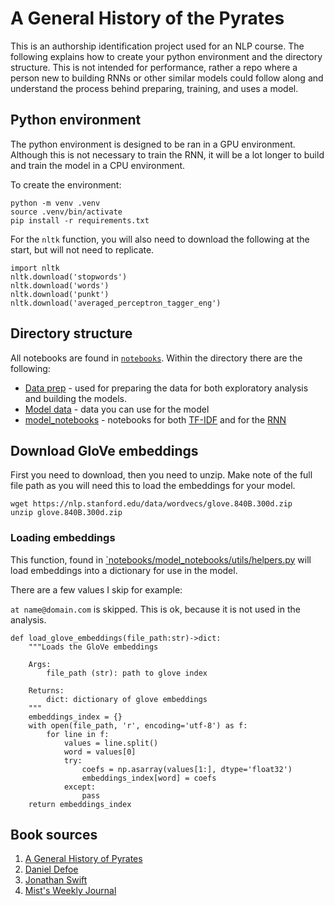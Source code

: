 # A General History of the Pyrates

This is an authorship identification project used for an NLP course. The following explains how to create your python environment and the directory structure. This is not intended for performance, rather a repo where a person new to building RNNs or other similar models could follow along and understand the process behind preparing, training, and uses a model.

## Python environment

The python environment is designed to be ran in a GPU environment. Although this is not necessary to train the RNN, it will be a lot longer to build and train the model in a CPU environment.

To create the environment:

```
python -m venv .venv
source .venv/bin/activate
pip install -r requirements.txt
```

For the `nltk` function, you will also need to download the following at the start, but will not need to replicate.

```
import nltk
nltk.download('stopwords')
nltk.download('words')
nltk.download('punkt')
nltk.download('averaged_perceptron_tagger_eng')
```

## Directory structure

All notebooks are found in [`notebooks`](./notebooks/). Within the directory there are the following:

* [Data prep](./notebooks/data_prep/) - used for preparing the data for both exploratory analysis and building the models.
* [Model data](./notebooks/model_data/`) - data you can use for the model
* [model_notebooks](./notebooks/model_notebooks/) - notebooks for both [TF-IDF](./notebooks/model_notebooks/tf_idf.ipynb) and for the [RNN](./notebooks/model_notebooks/build_model_with_sample.ipynb)

## Download GloVe embeddings

First you need to download, then you need to unzip. Make note of the full file path as you will need this to load the embeddings for your model.

```
wget https://nlp.stanford.edu/data/wordvecs/glove.840B.300d.zip
unzip glove.840B.300d.zip
```

### Loading embeddings

This function, found in [`notebooks/model_notebooks/utils/helpers.py](https://github.com/bryaneadams/general_history_of_the_pyrates/blob/66095d300a982c4211bbd76a7e8e1081a3ffe740/notebooks/model_notebooks/utils/helpers.py#L198) will load embeddings into a dictionary for use in the model. 

There are a few values I skip for example:

`at name@domain.com` is skipped. This is ok, because it is not used in the analysis.

```
def load_glove_embeddings(file_path:str)->dict:
    """Loads the GloVe embeddings

    Args:
        file_path (str): path to glove index

    Returns:
        dict: dictionary of glove embeddings
    """
    embeddings_index = {}
    with open(file_path, 'r', encoding='utf-8') as f:
        for line in f:
            values = line.split()
            word = values[0]
            try:
                coefs = np.asarray(values[1:], dtype='float32')
                embeddings_index[word] = coefs
            except:
                pass
    return embeddings_index
```



## Book sources

1. [A General History of Pyrates](https://www.gutenberg.org/ebooks/search/?query=A+General+History+of+Pyrates&submit_search=Go%21)
2. [Daniel Defoe](https://www.gutenberg.org/ebooks/search/?query=Daniel+Defoe&submit_search=Go%21)
3. [Jonathan Swift](https://www.gutenberg.org/ebooks/author/326)
4. [Mist's Weekly Journal](https://go-gale-com.mutex.gmu.edu/ps/i.do?title=Mist%27s%2BWeekly%2BJournal&v=2.1&u=viva_gmu&it=JIourl&p=BBCN&sw=w)